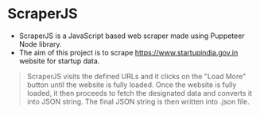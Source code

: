 # ScraperJS
- ScraperJS is a JavaScript based web scraper made using Puppeteer Node library.
- The aim of this project is to scrape https://www.startupindia.gov.in website for startup data.

> ScraperJS visits the defined URLs and it clicks on the "Load More" button until the website is fully loaded. 
> Once the website is fully loaded, it then proceeds to fetch the designated data and converts it into JSON string. 
> The final JSON string is then written into .json file.
